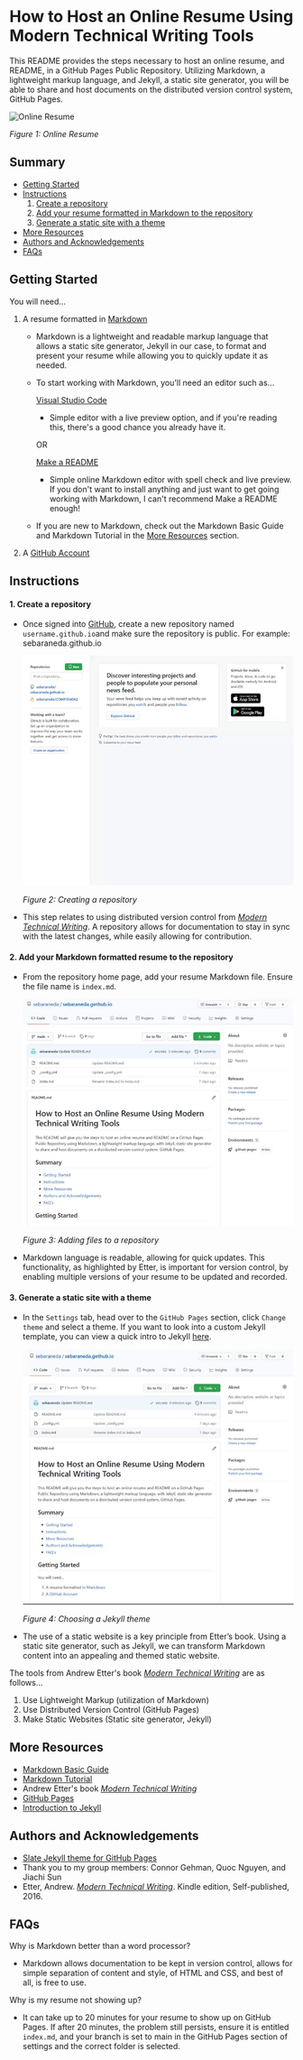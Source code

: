 # How to Host an Online Resume Using Modern Technical Writing Tools

This README provides the steps necessary to host an online resume, and README, in a GitHub Pages Public Repository. Utilizing Markdown, a lightweight markup language, and Jekyll, a static site generator, you will be able to share and host documents on the distributed version control system, GitHub Pages.

   ![Online Resume](https://github.com/sebaraneda/sebaraneda.github.io/blob/main/Demo.gif)
    
   _Figure 1: Online Resume_  

## Summary

  - [Getting Started](#getting-started)
  - [Instructions](#instructions)
      1. [Create a repository](#create-a-repository)
      2. [Add your resume formatted in Markdown to the repository](#add-your-resume-formatted-in-markdown-to-the-repository)
      3. [Generate a static site with a theme](#generate-a-static-site-with-a-theme)
  - [More Resources](#more-resources)
  - [Authors and Acknowledgements](#authors-and-acknowledgements)
  - [FAQs](#FAQs)

## Getting Started
You will need... 
1. A resume formatted in [Markdown](https://www.markdownguide.org/basic-syntax)
    - Markdown is a lightweight and readable markup language that allows a static site generator, Jekyll in our case, to format and present your resume while allowing you to quickly update it as needed. 
    - To start working with Markdown, you'll need an editor such as...
  
      [Visual Studio Code](https://code.visualstudio.com/) 
      
        - Simple editor with a live preview option, and if you're reading this, there's a good chance you already have it.
      
      OR
     
      [Make a README](https://www.makeareadme.com/)
      
        - Simple online Markdown editor with spell check and live preview. If you don't want to install anything and just want to get going working with Markdown, I can't recommend Make a README enough!
        
    - If you are new to Markdown, check out the Markdown Basic Guide and Markdown Tutorial in the [More Resources](#more-resources) section.
      
2. A [GitHub Account](https://github.com/join)
   
## Instructions

#### 1. Create a repository
 - Once signed into [GitHub](https://github.com/), create a new repository named `username.github.io`and make sure the repository is public.
    For example: sebaraneda.github.io
 
   ![Creating a repository](https://github.com/sebaraneda/sebaraneda.gethub.io/blob/main/Step%201.gif)
    
   _Figure 2: Creating a repository_
  
- This step relates to using distributed version control from _[Modern Technical Writing][1]_. A repository allows for documentation to stay in sync with the latest changes, while easily allowing for contribution.

#### 2. Add your Markdown formatted resume to the repository
 - From the repository home page, add your resume Markdown file. Ensure the file name is `index.md`.
 
   ![Adding files to a repository](https://github.com/sebaraneda/sebaraneda.gethub.io/blob/main/Step%202.gif)
   
   _Figure 3: Adding files to a repository_
   
 - Markdown language is readable, allowing for quick updates. This functionality, as highlighted by Etter, is important for version control, by enabling multiple versions of your resume to be updated and recorded.
   
#### 3. Generate a static site with a theme
- In the `Settings` tab, head over to the `GitHub Pages` section, click `Change theme` and select a theme. If you want to look into a custom Jekyll template, you can view a quick intro to Jekyll [here](https://www.mikedane.com/static-site-generators/jekyll/).

  ![Choosing a Jekyll theme](https://github.com/sebaraneda/sebaraneda.gethub.io/blob/main/Step%203.gif)
  
  _Figure 4: Choosing a Jekyll theme_
  
- The use of a static website is a key principle from Etter’s book. Using a static site generator, such as Jekyll, we can transform Markdown content into an appealing and themed static website.

The tools from Andrew Etter's book _[Modern Technical Writing][1]_ are as follows...

 1. Use Lightweight Markup (utilization of Markdown)
 2. Use Distributed Version Control (GitHub Pages)
 3. Make Static Websites (Static site generator, Jekyll)

[1]: <https://www.amazon.ca/Modern-Technical-Writing-Introduction-Documentation-ebook/dp/B01A2QL9SS> "Etter, Andrew. Modern Technical Writing. Kindle edition, Self-published, 2016."

## More Resources
 - [Markdown Basic Guide](https://www.markdownguide.org/basic-syntax)
 - [Markdown Tutorial](https://www.markdowntutorial.com/)
 - Andrew Etter's book _[Modern Technical Writing](https://www.amazon.ca/Modern-Technical-Writing-Introduction-Documentation-ebook/dp/B01A2QL9SS)_
 - [GitHub Pages](https://pages.github.com/)
 - [Introduction to Jekyll](https://www.mikedane.com/static-site-generators/jekyll/)

## Authors and Acknowledgements
  - [Slate Jekyll theme for GitHub Pages](https://github.com/pages-themes/slate)
  - Thank you to my group members: Connor Gehman, Quoc Nguyen, and Jiachi Sun
  - Etter, Andrew. _[Modern Technical Writing](https://www.amazon.ca/Modern-Technical-Writing-Introduction-Documentation-ebook/dp/B01A2QL9SS)_. Kindle edition, Self-published, 2016.

## FAQs
Why is Markdown better than a word processor?
 - Markdown allows documentation to be kept in version control, allows for simple separation of content and style, of HTML and CSS, and best of all, is free to use.

Why is my resume not showing up?
 - It can take up to 20 minutes for your resume to show up on GitHub Pages. If after 20 minutes, the problem still persists, ensure it is entitled `index.md`, and your branch is set to main in the GitHub Pages section of settings and the correct folder is selected.
